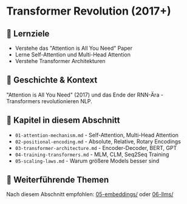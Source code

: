 # Transformer Revolution (2017+)

## 🎯 Lernziele
- Verstehe das "Attention is All You Need" Paper
- Lerne Self-Attention und Multi-Head Attention
- Verstehe Transformer Architekturen

## 📖 Geschichte & Kontext
"Attention is All You Need" (2017) und das Ende der RNN-Ära - Transformers revolutionieren NLP.

## 📂 Kapitel in diesem Abschnitt
- `01-attention-mechanism.md` - Self-Attention, Multi-Head Attention
- `02-positional-encoding.md` - Absolute, Relative, Rotary Encodings
- `03-transformer-architecture.md` - Encoder-Decoder, BERT, GPT
- `04-training-transformers.md` - MLM, CLM, Seq2Seq Training
- `05-scaling-laws.md` - Warum größere Models besser sind

## 🔗 Weiterführende Themen
Nach diesem Abschnitt empfohlen: [05-embeddings/](../05-embeddings/) oder [06-llms/](../06-llms/)